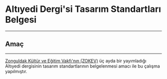 # Altıyedi Dergi'si Tasarım Standartları Belgesi
---
## Amaç
---
[Zonguldak Kültür ve Eğitim Vakfı'nın (ZOKEV)](http://www.zokev.com") üç ayda bir yayımladığı Altıyedi dergisinin tasarım standartlarının belgelenmesi amacı ile bu çalışma yapılmıştır.
